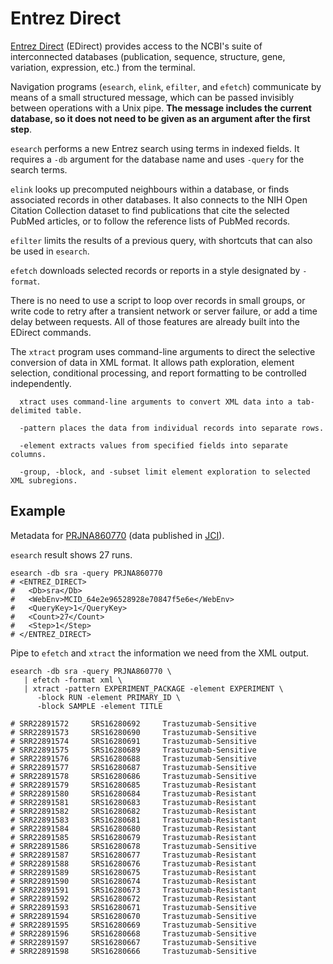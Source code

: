 # Entrez Direct

[Entrez Direct](https://www.ncbi.nlm.nih.gov/books/NBK179288/) (EDirect)
provides access to the NCBI's suite of interconnected databases (publication,
sequence, structure, gene, variation, expression, etc.) from the terminal.

Navigation programs (`esearch`, `elink`, `efilter`, and `efetch`) communicate
by means of a small structured message, which can be passed invisibly between
operations with a Unix pipe. **The message includes the current database, so it
does not need to be given as an argument after the first step**.

`esearch` performs a new Entrez search using terms in indexed fields. It
requires a `-db` argument for the database name and uses `-query` for the
search terms.

`elink` looks up precomputed neighbours within a database, or finds associated
records in other databases. It also connects to the NIH Open Citation
Collection dataset to find publications that cite the selected PubMed articles,
or to follow the reference lists of PubMed records.

`efilter` limits the results of a previous query, with shortcuts that can also
be used in `esearch`.

`efetch` downloads selected records or reports in a style designated by
`-format`.

There is no need to use a script to loop over records in small groups, or write
code to retry after a transient network or server failure, or add a time delay
between requests. All of those features are already built into the EDirect
commands.

The `xtract` program uses command-line arguments to direct the selective
conversion of data in XML format. It allows path exploration, element
selection, conditional processing, and report formatting to be controlled
independently.

```
  xtract uses command-line arguments to convert XML data into a tab-delimited table.

  -pattern places the data from individual records into separate rows.

  -element extracts values from specified fields into separate columns.

  -group, -block, and -subset limit element exploration to selected XML subregions.
```

## Example

Metadata for [PRJNA860770](https://www.ncbi.nlm.nih.gov/bioproject/860770)
(data published in [JCI](https://www.jci.org/articles/view/164428)).

`esearch` result shows 27 runs.

```console
esearch -db sra -query PRJNA860770
# <ENTREZ_DIRECT>
#   <Db>sra</Db>
#   <WebEnv>MCID_64e2e96528928e70847f5e6e</WebEnv>
#   <QueryKey>1</QueryKey>
#   <Count>27</Count>
#   <Step>1</Step>
# </ENTREZ_DIRECT>
```

Pipe to `efetch` and `xtract` the information we need from the XML output.

```console
esearch -db sra -query PRJNA860770 \
   | efetch -format xml \
   | xtract -pattern EXPERIMENT_PACKAGE -element EXPERIMENT \
      -block RUN -element PRIMARY_ID \
      -block SAMPLE -element TITLE

# SRR22891572     SRS16280692     Trastuzumab-Sensitive
# SRR22891573     SRS16280690     Trastuzumab-Sensitive
# SRR22891574     SRS16280691     Trastuzumab-Sensitive
# SRR22891575     SRS16280689     Trastuzumab-Sensitive
# SRR22891576     SRS16280688     Trastuzumab-Sensitive
# SRR22891577     SRS16280687     Trastuzumab-Sensitive
# SRR22891578     SRS16280686     Trastuzumab-Sensitive
# SRR22891579     SRS16280685     Trastuzumab-Resistant
# SRR22891580     SRS16280684     Trastuzumab-Resistant
# SRR22891581     SRS16280683     Trastuzumab-Resistant
# SRR22891582     SRS16280682     Trastuzumab-Resistant
# SRR22891583     SRS16280681     Trastuzumab-Resistant
# SRR22891584     SRS16280680     Trastuzumab-Resistant
# SRR22891585     SRS16280679     Trastuzumab-Resistant
# SRR22891586     SRS16280678     Trastuzumab-Sensitive
# SRR22891587     SRS16280677     Trastuzumab-Resistant
# SRR22891588     SRS16280676     Trastuzumab-Resistant
# SRR22891589     SRS16280675     Trastuzumab-Resistant
# SRR22891590     SRS16280674     Trastuzumab-Resistant
# SRR22891591     SRS16280673     Trastuzumab-Resistant
# SRR22891592     SRS16280672     Trastuzumab-Resistant
# SRR22891593     SRS16280671     Trastuzumab-Sensitive
# SRR22891594     SRS16280670     Trastuzumab-Sensitive
# SRR22891595     SRS16280669     Trastuzumab-Sensitive
# SRR22891596     SRS16280668     Trastuzumab-Sensitive
# SRR22891597     SRS16280667     Trastuzumab-Sensitive
# SRR22891598     SRS16280666     Trastuzumab-Sensitive
```
